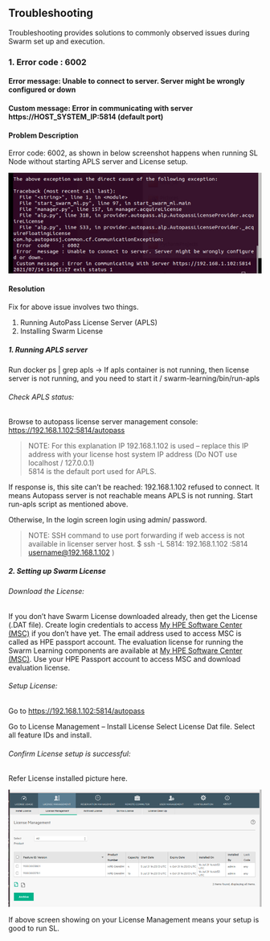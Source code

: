 ## Troubleshooting ##

Troubleshooting provides solutions to commonly observed issues during Swarm set up and execution.


### 1. Error code : 6002
####    Error message: Unable to connect to server. Server might be wrongly configured or down #### 
####    Custom message: Error in communicating with server https://HOST_SYSTEM_IP:5814 (default port) #### 

#### Problem Description 
Error code: 6002, as shown in below screenshot happens when running SL Node without starting APLS server and License setup. 

   ![Error_6002](./images/Error_6002_running_SL_node_without_Server_and_License.png)
   
   
#### Resolution
Fix for above issue involves two things.
1.	Running AutoPass License Server (APLS) 
2.	Installing Swarm License

##### 1. Running APLS server
Run docker ps | grep apls  -> If apls container is not running, then license server is not running, and you need to start it 
<your install directory>/ swarm-learning/bin/run-apls 

###### Check APLS status:  
Browse to autopass license server management console: https://192.168.1.102:5814/autopass

> NOTE: For this explanation IP 192.168.1.102 is used – replace this IP address with your license host system IP address (Do NOT use localhost / 127.0.0.1)  
> 5814 is the default port used for APLS. 

If response is, this site can’t be reached: 192.168.1.102 refused to connect. It means Autopass server is not reachable means APLS is not running. Start run-apls script as mentioned above. 

Otherwise, In the login screen login using admin/ password. 
  
> NOTE: SSH command to use port forwarding if web access is not available in licenser server host. 
> $ ssh -L 5814: 192.168.1.102 :5814 username@192.168.1.102 )

   
##### 2. Setting up Swarm License

###### Download the License: 
If you don’t have Swarm License downloaded already, then get the License (.DAT file). Create login credentials to access [My HPE Software Center (MSC)](https://myenterpriselicense.hpe.com/cwp-ui/evaluation/HPE-SWARM/0.3.0/null) if you don’t have yet. The email address used to access MSC is called as HPE passport account.  The evaluation license for running the Swarm Learning components are available at [My HPE Software Center (MSC)](https://myenterpriselicense.hpe.com/cwp-ui/evaluation/HPE-SWARM/0.3.0/null). Use your HPE Passport account to access MSC and download evaluation license.

###### Setup License: 
Go to https://192.168.1.102:5814/autopass

Go to License Management – Install License
Select License Dat file.
Select all feature IDs and install. 

###### Confirm License setup is successful: 
Refer License installed picture here.

   ![License_server_after_installing_license](./images/APLS_after_installing_license.png)
 
   If above screen showing on your License Management means your setup is good to run SL.
